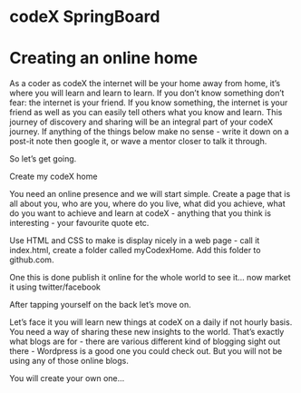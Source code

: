 codeX SpringBoard
=================

# Creating an online home

As a coder as codeX the internet will be your home away from home, it’s where you will learn and learn to learn. If you don’t know something don’t fear: the internet is your friend. If you know something, the internet is your friend as well as you can easily tell others what you know and learn. This journey of discovery and sharing will be an integral part of your codeX journey. If anything of the things below make no sense - write it down on a post-it note then google it, or wave a mentor closer to talk it through.

So let’s get going.

Create my codeX home

You need an online presence and we will start simple. Create a page that is all about you, who are you, where do you live, what did you achieve, what do you want to achieve and learn at codeX - anything that you think is interesting - your favourite quote etc.

Use HTML and CSS to make is display nicely in a web page - call it index.html, create a folder called myCodexHome. Add this folder to github.com.

One this is done publish it online for the whole world to see it… now market it using twitter/facebook

After tapping yourself on the back let’s move on.

Let’s face it you will learn new things at codeX on a daily if not hourly basis. You need a way of sharing these new insights to the world. That’s exactly what blogs are for - there are various different kind of blogging sight out there - Wordpress is a good one you could check out. But you will not be using any of those online blogs.

You will create your own one…
